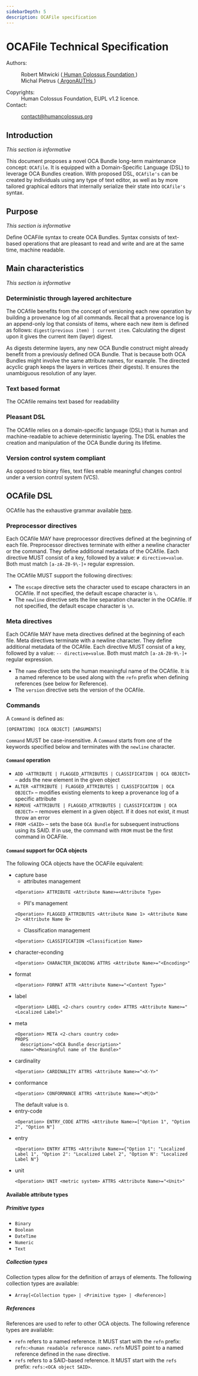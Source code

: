 ```yaml
---
sidebarDepth: 5
description: OCAFile specification
---
```


# OCAFile Technical Specification

<dl>
  <dt>
Authors:
  </dt>
<dd>

Robert Mitwicki ([ Human Colossus Foundation ](https://humancolossus.foundation/))<br>
Michal Pietrus ([ ArgonAUTHs ](https://argonauths.eu/))

</dd>
  <dt>
Copyrights:
  </dt>
<dd>
Human Colossus Foundation, EUPL v1.2 licence.
</dd>
  <dt>
Contact:
  </dt>
<dd>

[ contact@humancolossus.org ](mailto:contact@humancolossus.org)

</dd>
</dl>

## Introduction

_This section is informative_

This document proposes a novel OCA Bundle long-term maintenance concept: `OCAfile`. It is equipped with a Domain-Specific Language (DSL) to leverage OCA Bundles creation. With proposed DSL, `OCAfile's` can be created by individuals using any type of text editor, as well as by more tailored graphical editors that internally serialize their state into `OCAfile's` syntax.

## Purpose

_This section is informative_

Define OCAFile syntax to create OCA Bundles. Syntax consists of text-based operations that are pleasant to read and write and are at the same time, machine readable.

## Main characteristics

_This section is informative_

### Deterministic through layered architecture

The OCAfile benefits from the concept of versioning each new operation by building a provenance log of all commands. Recall that a provenance log is an append-only log that consists of items, where each new item is defined as follows: `digest(previous item) | current item`. Calculating the digest upon it gives the current item (layer) digest.

As digests determine layers, any new OCA Bundle construct might already benefit from a previously defined OCA Bundle. That is because both OCA Bundles might involve the same attribute names, for example. The directed acyclic graph keeps the layers in vertices (their digests). It ensures the unambiguous resolution of any layer.

### Text based format

The OCAfile remains text based for readability

### Pleasant DSL

The OCAfile relies on a domain-specific language (DSL) that is human and machine-readable to achieve deterministic layering. The DSL enables the creation and manipulation of the OCA Bundle during its lifetime.

### Version control system compliant

As opposed to binary files, text files enable meaningful changes control under a version control system (VCS).

## OCAfile DSL

OCAfile has the exhaustive grammar available [here](https://raw.githubusercontent.com/THCLab/oca-rs/main/oca-file/src/ocafile.pest).

### Preprocessor directives

Each OCAfile MAY have preprocessor directives defined at the beginning of each file. Preprocessor directives terminate with either a newline character or the command. They define additional metadata of the OCAfile. Each directive MUST consist of a key, followed by a value: `# directive=value`. Both must match `[a-zA-Z0-9\-]+` regular expression.

The OCAfile MUST support the following directives:

- The `escape` directive sets the character used to escape characters in an OCAfile. If not specified, the default escape character is `\`.
- The `newline` directive sets the line separation character in the OCAfile. If not specified, the default escape character is `\n`.

### Meta directives

Each OCAfile MAY have meta directives defined at the beginning of each file. Meta directives terminate with a newline character. They define additional metadata of the OCAfile. Each directive MUST consist of a key, followed by a value: `-- directive=value`. Both must match `[a-zA-Z0-9\-]+` regular expression.

- The `name` directive sets the human meaningful name of the OCAfile. It is a named reference to be used along with the `refn` prefix when defining references (see below for Reference).
- The `version` directive sets the version of the OCAfile.

### Commands

A `Command` is defined as:

```
[OPERATION] [OCA OBJECT] [ARGUMENTS]
```

`Command` MUST be case-insensitive. A `Command` starts from one of the keywords specified below and terminates with the `newline` character.

#### `Command` operation

- `ADD <ATTRIBUTE | FLAGGED_ATTRIBUTES | CLASSIFICATION | OCA OBJECT>` – adds the new element in the given object
- `ALTER <ATTRIBUTE | FLAGGED_ATTRIBUTES | CLASSIFICATION | OCA OBJECT>` – modifies existing elements to keep a provenance log of a specific attribute
- `REMOVE <ATTRIBUTE | FLAGGED_ATTRIBUTES | CLASSIFICATION | OCA OBJECT>` – removes element in a given object. If it does not exist, it must throw an error
- `FROM <SAID>` – sets the base `OCA Bundle` for subsequent instructions using its SAID. If in use, the command with `FROM` must be the first command in OCAFile.

#### `Command` support for OCA objects

The following OCA objects have the OCAFile equivalent:

- capture base
  - attributes management
  ```
  <Operation> ATTRIBUTE <Attribute Name>=<Attribute Type>
  ```
  - PII's management
  ```
  <Operation> FLAGGED_ATTRIBUTES <Attribute Name 1> <Attribute Name 2> <Attribute Name N>
  ```
  - Classification management
  ```
  <Operation> CLASSIFICATION <Classification Name>
  ```
- character-econding
  ```
  <Operation> CHARACTER_ENCODING ATTRS <Attribute Name>="<Encoding>"
  ```
- format
  ```
  <Operation> FORMAT ATTR <Attribute Name>="<Content Type>"
  ```
- label
  ```
  <Operation> LABEL <2-chars country code> ATTRS <Attribute Name>="<Localized Label>"
  ```
- meta
  ```
  <Operation> META <2-chars country code>
  PROPS
    description="<OCA Bundle description>"
    name="<Meaningful name of the Bundle>"
  ```
- cardinality
  ```
  <Operation> CARDINALITY ATTRS <Attribute Name>="<X-Y>"
  ```
- conformance
  ```
  <Operation> CONFORMANCE ATTRS <Attribute Name>="<M|O>"
  ```
  The default value is `O`.
- entry-code
  ```
  <Operation> ENTRY_CODE ATTRS <Attribute Name>=["Option 1", "Option 2", "Option N"]
  ```
- entry
  ```
  <Operation> ENTRY ATTRS <Attribute Name>={"Option 1": "Localized Label 1", "Option 2": "Localized Label 2", "Option N": "Localized Label N"}
  ```
- unit
  ```
  <Operation> UNIT <metric system> ATTRS <Attribute Name>="<Unit>"
  ```

#### Available attribute types

##### Primitive types

- `Binary`
- `Boolean`
- `DateTime`
- `Numeric`
- `Text`

##### Collection types

Collection types allow for the definition of arrays of elements. The following collection types are available:

- `Array[<Collection type> | <Primitive type> | <Reference>]`

##### References

References are used to refer to other OCA objects. The following reference types are available:

- `refn` refers to a named reference. It MUST start with the `refn` prefix: `refn:<human readable reference name>`. `refn` MUST point to a named reference defined in the `name` directive.
- `refs` refers to a SAID-based reference. It MUST start with the `refs` prefix: `refs:<OCA object SAID>`.
